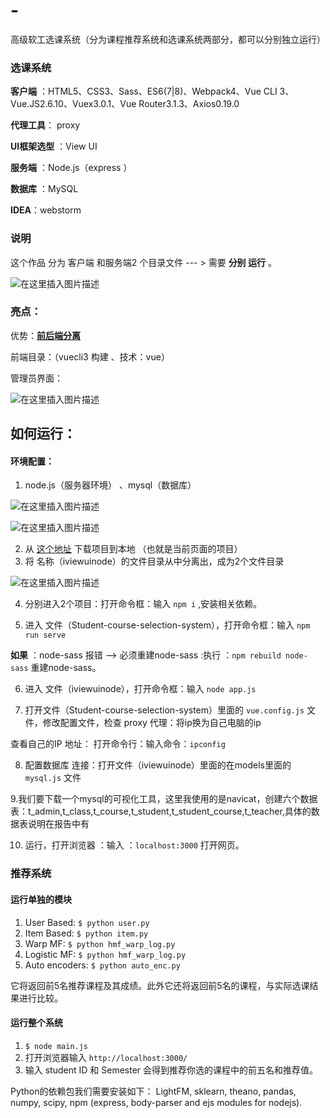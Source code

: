 # -
高级软工选课系统（分为课程推荐系统和选课系统两部分，都可以分别独立运行）
### 选课系统

**客户端** ：HTML5、CSS3、Sass、ES6(7|8)、Webpack4、Vue CLI 3、Vue.JS2.6.10、Vuex3.0.1、Vue Router3.1.3、Axios0.19.0   

**代理工具**： proxy 

**UI框架选型** ：View UI 

**服务端** ：Node.js（express ）

**数据库** ：MySQL

**IDEA**：webstorm





### 说明

这个作品 分为 客户端 和服务端2 个目录文件 --- > 需要 **分别 运行** 。

![在这里插入图片描述](https://img-blog.csdnimg.cn/20191227121637770.png)





### 亮点：

优势：**<u>前后端分离</u>** 

前端目录：（vuecli3 构建 、技术：vue）





管理员界面：

![在这里插入图片描述](https://img-blog.csdnimg.cn/20191231105755517.gif)





## 如何运行：

#### 环境配置：

1. node.js（服务器环境） 、mysql（数据库）

![在这里插入图片描述](https://img-blog.csdnimg.cn/20191231101029528.png)

![在这里插入图片描述](https://img-blog.csdnimg.cn/20191231103336100.png?x-oss-process=image/watermark,type_ZmFuZ3poZW5naGVpdGk,shadow_10,text_aHR0cHM6Ly9ibG9nLmNzZG4ubmV0L3dlaXhpbl80Mzk0OTc4OA==,size_16,color_FFFFFF,t_70)

2. 从 [这个地址](https://github.com/ZhChen7/Student-course-selection-system) 下载项目到本地 （也就是当前页面的项目）
3. 将 名称（iviewuinode）的文件目录从中分离出，成为2个文件目录

![在这里插入图片描述](https://img-blog.csdnimg.cn/20191231101243254.png)



4. 分别进入2个项目：打开命令框：输入  `npm i` ,安装相关依赖。

5.  进入  文件（Student-course-selection-system），打开命令框：输入   `npm run serve`

   **如果** ：node-sass 报错 --> 必须重建node-sass  :执行 ：`npm rebuild node-sass` 重建node-sass。

6.  进入  文件（iviewuinode），打开命令框：输入   `node app.js`

7. 打开文件（Student-course-selection-system）里面的 `vue.config.js` 文件，修改配置文件，检查 proxy  代理：将ip换为自己电脑的ip

查看自己的IP 地址： 打开命令行：输入命令：`ipconfig`

8. 配置数据库 连接：打开文件（iviewuinode）里面的在models里面的`mysql.js` 文件

9.我们要下载一个mysql的可视化工具，这里我使用的是navicat，创建六个数据表：t_admin,t_class,t_course,t_student,t_student_course,t_teacher,具体的数据表说明在报告中有

10. 运行，打开浏览器 ：输入 ：`localhost:3000` 打开网页。


### 推荐系统
#### 运行单独的模块
1. User Based: ```$ python user.py```	
2. Item Based: ```$ python item.py```
3. Warp MF: ```$ python hmf_warp_log.py```
4. Logistic MF: ```$ python hmf_warp_log.py```
5. Auto encoders: ```$ python auto_enc.py```

它将返回前5名推荐课程及其成绩。此外它还将返回前5名的课程，与实际选课结果进行比较。

#### 运行整个系统
1. ```$ node main.js``` 
2. 打开浏览器输入 ```http://localhost:3000/```
3. 输入 student ID 和 Semester 会得到推荐你选的课程中的前五名和推荐值。

Python的依赖包我们需要安装如下： LightFM, sklearn, theano, pandas, numpy, scipy, npm (express, body-parser and ejs modules for nodejs).

